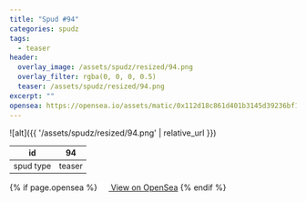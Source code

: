 ```yaml
---
title: "Spud #94"
categories: spudz
tags:
  - teaser
header:
  overlay_image: /assets/spudz/resized/94.png
  overlay_filter: rgba(0, 0, 0, 0.5)
  teaser: /assets/spudz/resized/94.png
excerpt: ""
opensea: https://opensea.io/assets/matic/0x112d18c861d401b3145d39236bf149f01e18beed/94
---
```

![alt]({{ '/assets/spudz/resized/94.png' | relative_url }})

| id | 94 |
|-|-|
| spud type | teaser |

{% if page.opensea %}
<a href="{{page.opensea}}" class="btn btn--info" onclick="window.open(this.href, '_blank'); return false;"><img src="/assets/images/opensea.svg" width="16px"><span>  View on OpenSea</span></a>
{% endif %}
